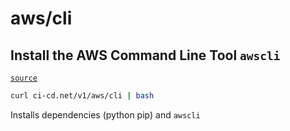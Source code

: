 # aws/cli

## Install the AWS Command Line Tool `awscli`
[`source`](https://github.com/omrilotan/ci-cd.net/blob/master/scripts/v1/aws/cli)

```sh
curl ci-cd.net/v1/aws/cli | bash
```

Installs dependencies (python pip) and `awscli`
